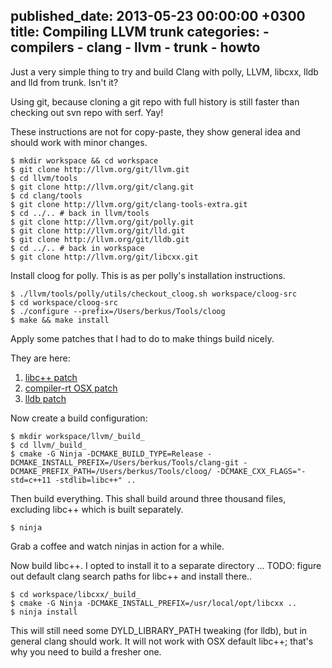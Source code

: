 published_date: 2013-05-23 00:00:00 +0300
title: Compiling LLVM trunk
categories:
    - compilers
    - clang
    - llvm
    - trunk
    - howto
---
Just a very simple thing to try and build Clang with polly, LLVM, libcxx, lldb and lld from trunk. Isn't it?

Using git, because cloning a git repo with full history is still faster than checking out svn repo with serf. Yay!

These instructions are not for copy-paste, they show general idea and should work with minor changes.

``` console
$ mkdir workspace && cd workspace
$ git clone http://llvm.org/git/llvm.git
$ cd llvm/tools
$ git clone http://llvm.org/git/clang.git
$ cd clang/tools
$ git clone http://llvm.org/git/clang-tools-extra.git
$ cd ../.. # back in llvm/tools
$ git clone http://llvm.org/git/polly.git
$ git clone http://llvm.org/git/lld.git
$ git clone http://llvm.org/git/lldb.git
$ cd ../.. # back in workspace
$ git clone http://llvm.org/git/libcxx.git
```

Install cloog for polly. This is as per polly's installation instructions.

``` console
$ ./llvm/tools/polly/utils/checkout_cloog.sh workspace/cloog-src
$ cd workspace/cloog-src
$ ./configure --prefix=/Users/berkus/Tools/cloog
$ make && make install
```

Apply some patches that I had to do to make things build nicely.

They are here:

1. [libc++ patch](http://llvm.org/bugs/show_bug.cgi?id=16123)
2. [compiler-rt OSX patch](http://llvm.org/bugs/show_bug.cgi?id=16124)
3. [lldb patch](http://llvm.org/bugs/show_bug.cgi?id=16125)

Now create a build configuration:

``` console
$ mkdir workspace/llvm/_build_
$ cd llvm/_build_
$ cmake -G Ninja -DCMAKE_BUILD_TYPE=Release -DCMAKE_INSTALL_PREFIX=/Users/berkus/Tools/clang-git -DCMAKE_PREFIX_PATH=/Users/berkus/Tools/cloog/ -DCMAKE_CXX_FLAGS="-std=c++11 -stdlib=libc++" ..
```

Then build everything. This shall build around three thousand files, excluding libc++ which is built separately.

``` console
$ ninja
```

Grab a coffee and watch ninjas in action for a while.

Now build libc++. I opted to install it to a separate directory ... TODO: figure out default clang search paths for libc++ and install there..

``` console
$ cd workspace/libcxx/_build_
$ cmake -G Ninja -DCMAKE_INSTALL_PREFIX=/usr/local/opt/libcxx ..
$ ninja install
```

This will still need some DYLD_LIBRARY_PATH tweaking (for lldb), but in general clang should work. It will not work with OSX default libc++; that's why you need to build a fresher one.

